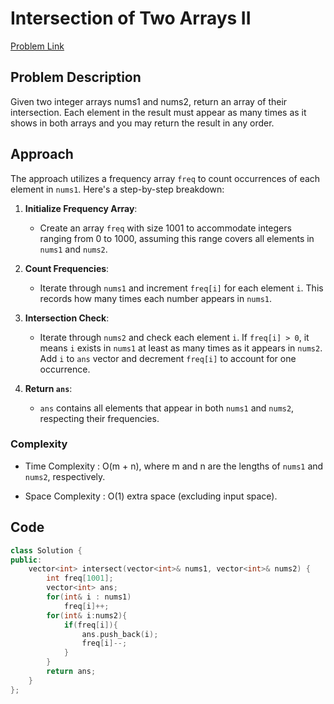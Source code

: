 # Intersection of Two Arrays II
[Problem Link](https://leetcode.com/problems/intersection-of-two-arrays-ii)

## Problem Description

Given two integer arrays nums1 and nums2, return an array of their intersection. Each element in the result must appear as many times as it shows in both arrays and you may return the result in any order.

## Approach

The approach utilizes a frequency array `freq` to count occurrences of each element in `nums1`. Here's a step-by-step breakdown:

1. **Initialize Frequency Array**:
   - Create an array `freq` with size 1001 to accommodate integers ranging from 0 to 1000, assuming this range covers all elements in `nums1` and `nums2`.

2. **Count Frequencies**:
   - Iterate through `nums1` and increment `freq[i]` for each element `i`. This records how many times each number appears in `nums1`.

3. **Intersection Check**:
   - Iterate through `nums2` and check each element `i`. If `freq[i] > 0`, it means `i` exists in `nums1` at least as many times as it appears in `nums2`. Add `i` to `ans` vector and decrement `freq[i]` to account for one occurrence.

4. **Return `ans`**:
   - `ans` contains all elements that appear in both `nums1` and `nums2`, respecting their frequencies.

### Complexity

- Time Complexity : O(m + n), where m and n are the lengths of `nums1` and `nums2`, respectively.

- Space Complexity : O(1) extra space (excluding input space).

## Code

```cpp
class Solution {
public:
    vector<int> intersect(vector<int>& nums1, vector<int>& nums2) {
        int freq[1001];
        vector<int> ans;
        for(int& i : nums1)
            freq[i]++;
        for(int& i:nums2){
            if(freq[i]){
                ans.push_back(i);
                freq[i]--;
            }
        }
        return ans;
    }
};
